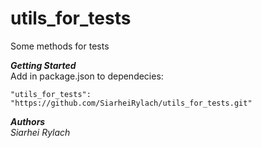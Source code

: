 # utils_for_tests
   Some methods for tests
  
***Getting Started***</br>
   Add in package.json to dependecies:
   
    "utils_for_tests": "https://github.com/SiarheiRylach/utils_for_tests.git"

***Authors***</br>
    *Siarhei Rylach*</br>
